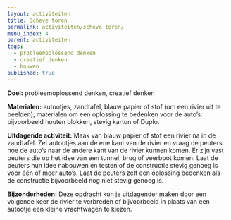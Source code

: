 ```yaml
---
layout: activiteiten
title: Scheve toren
permalink: activiteiten/scheve_toren/
menu_index: 4
parent: activiteiten
tags:
  - probleemoplossend denken
  - creatief denken
  - bouwen
published: true
---
```


**Doel:** probleemoplossend denken, creatief denken

<p style="margin-top: 10px;"/>

**Materialen:** autootjes, zandtafel, blauw papier of stof (om een rivier uit te beelden), materialen om een oplossing te bedenken voor de auto’s: bijvoorbeeld houten blokken, stevig karton of Duplo.

<p style="margin-top: 10px;"/>

**Uitdagende activiteit:** Maak van blauw papier of stof een rivier na in de zandtafel. Zet autootjes aan de ene kant van de rivier en vraag de peuters hoe de auto’s naar de andere kant van de rivier kunnen komen. Er zijn vast peuters die op het idee van een tunnel, brug of veerboot komen. Laat de peuters hun idee nabouwen en testen of de constructie stevig genoeg is voor één of meer auto’s. Laat de peuters zelf een oplossing bedenken als de constructie bijvoorbeeld nog niet stevig genoeg is.

<p style="margin-top: 10px;"/>

**Bijzonderheden:** Deze opdracht kun je uitdagender maken door een volgende keer de rivier te verbreden of bijvoorbeeld in plaats van een autootje een kleine vrachtwagen te kiezen.
